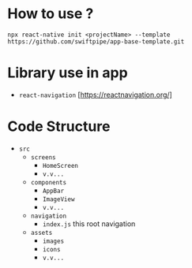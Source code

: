 
# How to use ?

`npx react-native init <projectName> --template https://github.com/swiftpipe/app-base-template.git`

# Library use in app 

 - `react-navigation` [https://reactnavigation.org/]

# Code Structure

- `src`
    - `screens`
        - `HomeScreen`
        - `v.v...`
    - `components`
        - `AppBar`
        - `ImageView`
        - `v.v...`
    - `navigation`
        - `index.js` this root navigation
    - `assets`
        - `images`
        - `icons`
        - `v.v...`
    
    